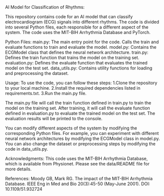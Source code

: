 AI Model for Classification of Rhythms:

This repository contains code for an AI model that can classify electrocardiogram (ECG) signals into different rhythms. The code is divided into several Python files, each responsible for a different aspect of the system. The code uses the MIT-BIH Arrhythmia Database and PyTorch.

Python Files:
main.py: The main entry point for the code. Calls the train and evaluate functions to train and evaluate the model.
model.py: Contains the ECGModel class that defines the neural network architecture.
train.py: Defines the train function that trains the model on the training set.
evaluation.py: Defines the evaluate function that evaluates the trained model on the test set.
data_utils.py: Contains utility functions for loading and preprocessing the dataset.

Usage:
To use the code, you can follow these steps:
1.Clone the repository to your local machine.
2.Install the required dependencies listed in requirements.txt.
3.Run the main.py file.

The main.py file will call the train function defined in train.py to train the model on the training set. After training, it will call the evaluate function defined in evaluation.py to evaluate the trained model on the test set. The evaluation results will be printed to the console.

You can modify different aspects of the system by modifying the corresponding Python files. For example, you can experiment with different neural network architectures by modifying the ECGModel class in model.py. You can also change the dataset or preprocessing steps by modifying the code in data_utils.py.

Acknowledgments:
This code uses the MIT-BIH Arrhythmia Database, which is available from Physionet. Please see the data/README file for more details.

References:
Moody GB, Mark RG. The impact of the MIT-BIH Arrhythmia Database. IEEE Eng in Med and Bio 20(3):45-50 (May-June 2001). DOI: 10.1109/51.932724
